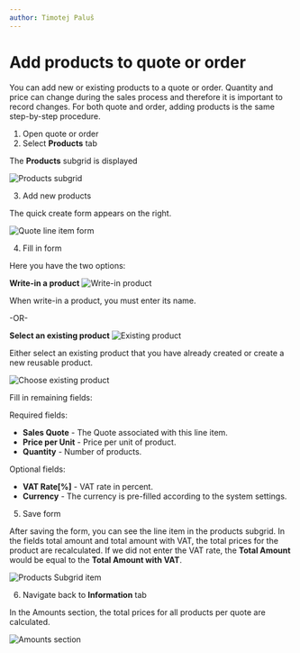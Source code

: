 ```yaml
---
author: Timotej Paluš
---
```


# Add products to quote or order
You can add new or existing products to a quote or order. Quantity and price can change during the sales process and therefore it is important to record changes. For both quote and order, adding products is the same step-by-step procedure.

1) Open quote or order
2) Select **Products** tab

The **Products** subgrid is displayed

![Products subgrid](/.attachments/ModelDrivenAppUserGuide/productsSubgrid.png)

3) Add new products

The quick create form appears on the right.

![Quote line item form](/.attachments/ModelDrivenAppUserGuide/quoteItemForm.png)

4) Fill in form

Here you have the two options: 

**Write-in a product** ![Write-in product](/.attachments/ModelDrivenAppUserGuide/writeinProduct.png)

When write-in a product, you must enter its name.

-OR-

**Select an existing product** ![Existing product](/.attachments/ModelDrivenAppUserGuide/existingProduct.png)

Either select an existing product that you have already created or create a new reusable product.

![Choose existing product](/.attachments/ModelDrivenAppUserGuide/chooseExistingProduct.png)

Fill in remaining fields:

Required fields:
* **Sales Quote** - The Quote associated with this line item.
* **Price per Unit** - Price per unit of product. 
* **Quantity** - Number  of products.

Optional fields:
* **VAT Rate[%]** - VAT rate in percent.
* **Currency** - The currency is pre-filled according to the system settings.

5) Save form

After saving the form, you can see the line item in the products subgrid. In the fields total amount and total amount with VAT, the total prices for the product are recalculated. If we did not enter the VAT rate, the **Total Amount** would be equal to the **Total Amount with VAT**.

![Products Subgrid item](/.attachments/ModelDrivenAppUserGuide/totalAmount.png)

6) Navigate back to **Information** tab

In the Amounts section, the total prices for all products per quote are calculated.

![Amounts section](/.attachments/ModelDrivenAppUserGuide/amountsSection.png)
